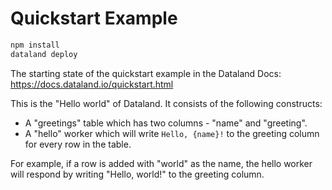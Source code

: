 # Quickstart Example

```sh
npm install
dataland deploy
```

The starting state of the quickstart example in the Dataland Docs:
<https://docs.dataland.io/quickstart.html>

This is the "Hello world" of Dataland. It consists of the following constructs:

- A "greetings" table which has two columns - "name" and "greeting".
- A "hello" worker which will write `Hello, {name}!` to the greeting column for every row in the table.

For example, if a row is added with "world" as the name,
the hello worker will respond by writing "Hello, world!" to the greeting column.
